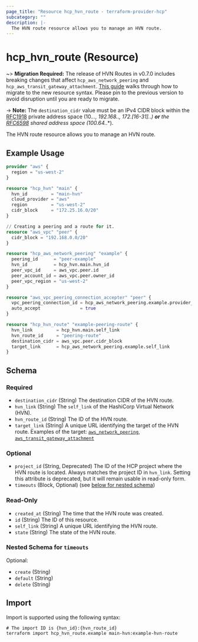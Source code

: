 ```yaml
---
page_title: "Resource hcp_hvn_route - terraform-provider-hcp"
subcategory: ""
description: |-
  The HVN route resource allows you to manage an HVN route.
---
```


# hcp_hvn_route (Resource)

~> **Migration Required:** The release of HVN Routes in v0.7.0 includes breaking changes that affect `hcp_aws_network_peering` and `hcp_aws_transit_gateway_attachment`. [This guide](https://registry.terraform.io/providers/hashicorp/hcp/latest/docs/guides/hvn-route-migration-guide) walks through how to migrate to the new resource syntax.
Please pin to the previous version to avoid disruption until you are ready to migrate.

-> **Note:** The `destination_cidr` value must be an IPv4 CIDR block within the [RFC1918](https://datatracker.ietf.org/doc/html/rfc1918) private address space (10.*.*.*, 192.168.*.*, 172.[16-31].*.*) **or**
the [RFC6598](https://datatracker.ietf.org/doc/html/rfc6598) shared address space (100.64.*.*).

The HVN route resource allows you to manage an HVN route.

## Example Usage

```terraform
provider "aws" {
  region = "us-west-2"
}

resource "hcp_hvn" "main" {
  hvn_id         = "main-hvn"
  cloud_provider = "aws"
  region         = "us-west-2"
  cidr_block     = "172.25.16.0/20"
}

// Creating a peering and a route for it.
resource "aws_vpc" "peer" {
  cidr_block = "192.168.0.0/20"
}

resource "hcp_aws_network_peering" "example" {
  peering_id      = "peer-example"
  hvn_id          = hcp_hvn.main.hvn_id
  peer_vpc_id     = aws_vpc.peer.id
  peer_account_id = aws_vpc.peer.owner_id
  peer_vpc_region = "us-west-2"
}

resource "aws_vpc_peering_connection_accepter" "peer" {
  vpc_peering_connection_id = hcp_aws_network_peering.example.provider_peering_id
  auto_accept               = true
}

resource "hcp_hvn_route" "example-peering-route" {
  hvn_link         = hcp_hvn.main.self_link
  hvn_route_id     = "peering-route"
  destination_cidr = aws_vpc.peer.cidr_block
  target_link      = hcp_aws_network_peering.example.self_link
}
```

<!-- schema generated by tfplugindocs -->
## Schema

### Required

- `destination_cidr` (String) The destination CIDR of the HVN route.
- `hvn_link` (String) The `self_link` of the HashiCorp Virtual Network (HVN).
- `hvn_route_id` (String) The ID of the HVN route.
- `target_link` (String) A unique URL identifying the target of the HVN route. Examples of the target: [`aws_network_peering`](aws_network_peering.md), [`aws_transit_gateway_attachment`](aws_transit_gateway_attachment.md)

### Optional

- `project_id` (String, Deprecated) The ID of the HCP project where the HVN route is located. Always matches the project ID in `hvn_link`. Setting this attribute is deprecated, but it will remain usable in read-only form.
- `timeouts` (Block, Optional) (see [below for nested schema](#nestedblock--timeouts))

### Read-Only

- `created_at` (String) The time that the HVN route was created.
- `id` (String) The ID of this resource.
- `self_link` (String) A unique URL identifying the HVN route.
- `state` (String) The state of the HVN route.

<a id="nestedblock--timeouts"></a>
### Nested Schema for `timeouts`

Optional:

- `create` (String)
- `default` (String)
- `delete` (String)

## Import

Import is supported using the following syntax:

```shell
# The import ID is {hvn_id}:{hvn_route_id}
terraform import hcp_hvn_route.example main-hvn:example-hvn-route
```
